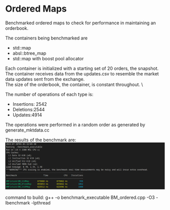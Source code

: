# Ordered Maps
Benchmarked ordered maps to check for performance in maintaining an orderbook.

The containers being benchmarked are 
- std::map
- absl::btree_map
- std::map with boost pool allocator

Each container is initialized with a starting set of 20 orders, the snapshot. \
The container receives data from the updates.csv to resemble the market data updates sent from the exchange.\
The size of the orderbook, the container, is constant throughout. \

The number of operations of each type is:

- Insertions: 2542
- Deletions:2544
- Updates:4914

The operations were performed in a random order as generated by generate_mktdata.cc 

The results of the benchmark are:
![Benchmark](ordered.png)



command to build: g++ -o benchmark_executable BM_ordered.cpp -O3 -lbenchmark -lpthread
